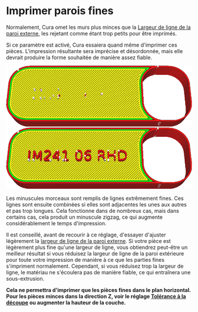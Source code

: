 Imprimer parois fines
===

Normalement, Cura omet les murs plus minces que la [Largeur de ligne de la paroi externe](../resolution/wall_line_width_0.md), les rejetant comme étant trop petits pour être imprimés.

Si ce paramètre est activé, Cura essaiera quand même d'imprimer ces pièces. L'impression résultante sera imprécise et désordonnée, mais elle devrait produire la forme souhaitée de manière assez fiable.

![Certaines pièces sont trop fines pour être imprimées](../../../articles/images/fill_outline_gaps_disabled.png)
![Avec ce paramètre activé, même les parties fines seront imprimées](../../../articles/images/fill_outline_gaps_enabled.png)

Les minuscules morceaux sont remplis de lignes extrêmement fines. Ces lignes sont ensuite combinées si elles sont adjacentes les unes aux autres et pas trop longues. Cela fonctionne dans de nombreux cas, mais dans certains cas, cela produit un minuscule zigzag, ce qui augmente considérablement le temps d'impression.

Il est conseillé, avant de recourir à ce réglage, d'essayer d'ajuster légèrement la [largeur de ligne de la paroi externe](../resolution/wall_line_width_0.md). Si votre pièce est légèrement plus fine qu'une largeur de ligne, vous obtiendrez peut-être un meilleur résultat si vous réduisez la largeur de ligne de la paroi extérieure pour toute votre impression de manière à ce que les parties fines s'impriment normalement. Cependant, si vous réduisez trop la largeur de ligne, le matériau ne s'écoulera pas de manière fiable, ce qui entraînera une sous-extrusion.

**Cela ne permettra d'imprimer que les pièces fines dans le plan horizontal. Pour les pièces minces dans la direction Z, voir le réglage [Tolérance à la découpe](../experimental/slicing_tolerance.md) ou augmenter la hauteur de la couche.**
